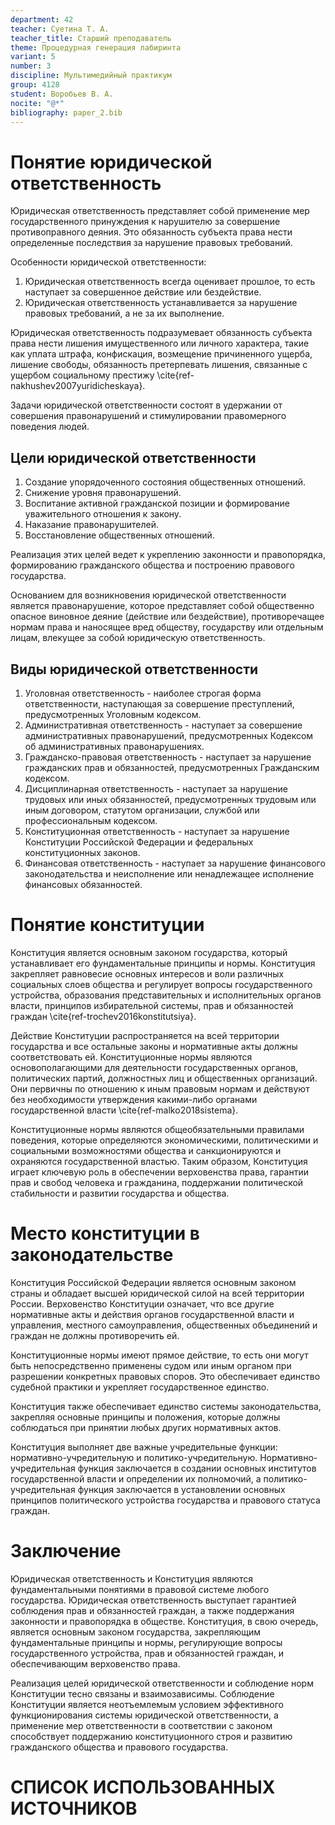 ```yaml
---
department: 42
teacher: Суетина Т. А.
teacher_title: Старший преподаватель
theme: Процедурная генерация лабиринта
variant: 5
number: 3
discipline: Мультимедийный практикум
group: 4128
student: Воробьев В. А.
nocite: "@*"
bibliography: paper_2.bib
---
```


# Понятие юридической ответственность

Юридическая ответственность представляет собой применение мер государственного принуждения к нарушителю за совершение противоправного деяния. Это обязанность субъекта права нести определенные последствия за нарушение правовых требований.

Особенности юридической ответственности:

1. Юридическая ответственность всегда оценивает прошлое, то есть наступает за совершенное действие или бездействие.
2. Юридическая ответственность устанавливается за нарушение правовых требований, а не за их выполнение.

Юридическая ответственность подразумевает обязанность субъекта права нести лишения имущественного или личного характера, такие как уплата штрафа, конфискация, возмещение причиненного ущерба, лишение свободы, обязанность претерпевать лишения, связанные с ущербом социальному престижу \cite{ref-nakhushev2007yuridicheskaya}.

Задачи юридической ответственности состоят в удержании от совершения правонарушений и стимулировании правомерного поведения людей.

## Цели юридической ответственности

1. Создание упорядоченного состояния общественных отношений.
2. Снижение уровня правонарушений.
3. Воспитание активной гражданской позиции и формирование уважительного отношения к закону.
4. Наказание правонарушителей.
5. Восстановление общественных отношений.

Реализация этих целей ведет к укреплению законности и правопорядка, формированию гражданского общества и построению правового государства.

Основанием для возникновения юридической ответственности является правонарушение, которое представляет собой общественно опасное виновное деяние (действие или бездействие), противоречащее нормам права и наносящее вред обществу, государству или отдельным лицам, влекущее за собой юридическую ответственность.

## Виды юридической ответственности

1. Уголовная ответственность - наиболее строгая форма ответственности, наступающая за совершение преступлений, предусмотренных Уголовным кодексом.
2. Административная ответственность - наступает за совершение административных правонарушений, предусмотренных Кодексом об административных правонарушениях.
3. Гражданско-правовая ответственность - наступает за нарушение гражданских прав и обязанностей, предусмотренных Гражданским кодексом.
4. Дисциплинарная ответственность - наступает за нарушение трудовых или иных обязанностей, предусмотренных трудовым или иным договором, статутом организации, службой или профессиональным кодексом.
5. Конституционная ответственность - наступает за нарушение Конституции Российской Федерации и федеральных конституционных законов.
6. Финансовая ответственность - наступает за нарушение финансового законодательства и неисполнение или ненадлежащее исполнение финансовых обязанностей.

# Понятие конституции

Конституция является основным законом государства, который устанавливает его фундаментальные принципы и нормы. Конституция закрепляет равновесие основных интересов и воли различных социальных слоев общества и регулирует вопросы государственного устройства, образования представительных и исполнительных органов власти, принципов избирательной системы, прав и обязанностей граждан \cite{ref-trochev2016konstitutsiya}.

Действие Конституции распространяется на всей территории государства и все остальные законы и нормативные акты должны соответствовать ей. Конституционные нормы являются основополагающими для деятельности государственных органов, политических партий, должностных лиц и общественных организаций. Они первичны по отношению к иным правовым нормам и действуют без необходимости утверждения какими-либо органами государственной власти \cite{ref-malko2018sistema}.

Конституционные нормы являются общеобязательными правилами поведения, которые определяются экономическими, политическими и социальными возможностями общества и санкционируются и охраняются государственной властью. Таким образом, Конституция играет ключевую роль в обеспечении верховенства права, гарантии прав и свобод человека и гражданина, поддержании политической стабильности и развитии государства и общества.

# Место конституции в законодательстве

Конституция Российской Федерации является основным законом страны и обладает высшей юридической силой на всей территории России. Верховенство Конституции означает, что все другие нормативные акты и действия органов государственной власти и управления, местного самоуправления, общественных объединений и граждан не должны противоречить ей.

Конституционные нормы имеют прямое действие, то есть они могут быть непосредственно применены судом или иным органом при разрешении конкретных правовых споров. Это обеспечивает единство судебной практики и укрепляет государственное единство.

Конституция также обеспечивает единство системы законодательства, закрепляя основные принципы и положения, которые должны соблюдаться при принятии любых других нормативных актов.

Конституция выполняет две важные учредительные функции: нормативно-учредительную и политико-учредительную. Нормативно-учредительная функция заключается в создании основных институтов государственной власти и определении их полномочий, а политико-учредительная функция заключается в установлении основных принципов политического устройства государства и правового статуса граждан.

# Заключение

Юридическая ответственность и Конституция являются фундаментальными понятиями в правовой системе любого государства. Юридическая ответственность выступает гарантией соблюдения прав и обязанностей граждан, а также поддержания законности и правопорядка в обществе. Конституция, в свою очередь, является основным законом государства, закрепляющим фундаментальные принципы и нормы, регулирующие вопросы государственного устройства, прав и обязанностей граждан, и обеспечивающим верховенство права.

Реализация целей юридической ответственности и соблюдение норм Конституции тесно связаны и взаимозависимы. Соблюдение Конституции является неотъемлемым условием эффективного функционирования системы юридической ответственности, а применение мер ответственности в соответствии с законом способствует поддержанию конституционного строя и развитию гражданского общества и правового государства.

# СПИСОК ИСПОЛЬЗОВАННЫХ ИСТОЧНИКОВ <suaidoc-center>

<div id="refs"></div>